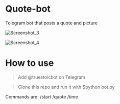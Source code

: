 # Quote-bot
Telegram bot that posts a quote and picture

![Screenshot_3](https://user-images.githubusercontent.com/36741965/215362951-7b8a597c-a781-411d-bdc7-a6a8681f6ebb.png)

![Screenshot_4](https://user-images.githubusercontent.com/36741965/215362953-53ebeb99-4aba-4024-b570-6193c4083190.png)

# How to use

>Add @truestoicbot on Telegram

>Clone this repo and run it with $python bot.py

Commands are:
/start
/quote
/time
